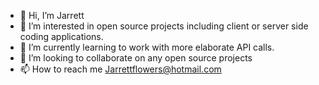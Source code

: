 - 👋 Hi, I’m Jarrett
- 👀 I’m interested in open source projects including client or server side coding applications.
- 🌱 I’m currently learning to work with more elaborate API calls.
- 💞️ I’m looking to collaborate on any open source projects
- 📫 How to reach me Jarrettflowers@hotmail.com

<!---
JarrettSF/JarrettSF is a ✨ special ✨ repository because its `README.md` (this file) appears on your GitHub profile.
You can click the Preview link to take a look at your changes.
--->
